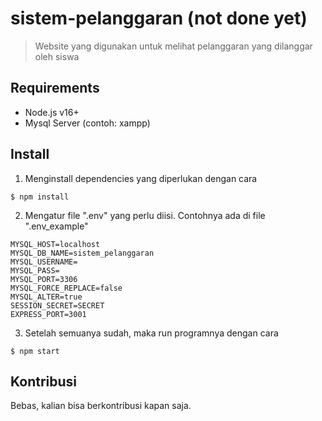 # sistem-pelanggaran (not done yet)

> Website yang digunakan untuk melihat pelanggaran yang dilanggar oleh siswa

## Requirements

- Node.js v16+
- Mysql Server (contoh: xampp)

## Install

1. Menginstall dependencies yang diperlukan dengan cara

```shell
$ npm install
```

2. Mengatur file ".env" yang perlu diisi. Contohnya ada di file ".env_example"

```
MYSQL_HOST=localhost
MYSQL_DB_NAME=sistem_pelanggaran
MYSQL_USERNAME=
MYSQL_PASS=
MYSQL_PORT=3306
MYSQL_FORCE_REPLACE=false
MYSQL_ALTER=true
SESSION_SECRET=SECRET
EXPRESS_PORT=3001
```

3. Setelah semuanya sudah, maka run programnya dengan cara

```shell
$ npm start
```

## Kontribusi

Bebas, kalian bisa berkontribusi kapan saja.
